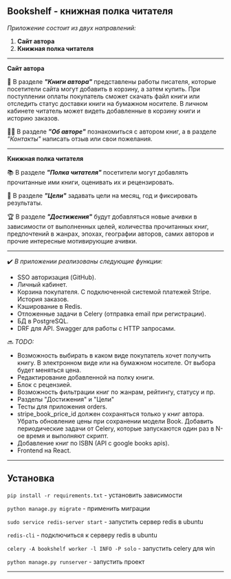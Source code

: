 ## Bookshelf - книжная полка читателя
*Приложение состоит из двух направлений:*

1. **Сайт автора**
2. **Книжная полка читателя**
***
**Сайт автора**

📜 В разделе ***"Книги автора"*** представлены работы писателя, которые посетители сайта могут добавить в корзину, а затем купить. 
При поступлении оплаты покупатель сможет скачать файл книги или отследить статус доставки книги на бумажном носителе. 
В личном кабинете читатель может видеть добавленные в корзину книги и историю заказов. 

🙋‍♂️ В разделе ***"Об авторе"*** познакомиться с автором книг, а в разделе *"Контакты"* написать отзыв или свои пожелания. 
***
**Книжная полка читателя**

📚 В разделе ***"Полка читателя"*** посетители могут добавлять прочитанные ими книги, оценивать их и рецензировать.

🎯 В разделе ***"Цели"*** задавать цели на месяц, год и фиксировать результаты.

🏆 В разделе ***"Достижения"*** будут добавляться новые ачивки в зависимости от выполненных целей, 
количества прочитанных книг, предпочтений в жанрах, эпохах, географии авторов, самих авторов и прочие интересные мотивирующие ачивки.
***
✔️ *В приложении реализованы следующие функции:️*
- SSO авторизация (GitHub).
- Личный кабинет. 
- Корзина покупателя. С подключенной системой платежей Stripe. История заказов.
- Кэширование в Redis.
- Отложенные задачи в Celery (отправка email при регистрации).
- БД в PostgreSQL.
- DRF для API. Swagger для работы с HTTP запросами.

🔜 *TODO:*
- Возможность выбирать в каком виде покупатель хочет получить книгу. В электронном виде или на бумажном носителе. 
  От выбора будет меняться цена.
- Редактирование добавленной на полку книги.
- Блок с рецензией.
- Возможность фильтрации книг по жанрам, рейтингу, статусу и пр.
- Разделы "Достижения" и "Цели"
- Тесты для приложения orders.
- stripe_book_price_id должен сохраняться только у книг автора. Убрать обновление цены при сохранении модели Book. 
  Добавить периодические задачи от Celery, которые запускаются один раз в N-ое время и выполняют скрипт.
- Добавление книг по ISBN (API с google books apis).
- Frontend на React.
***
## Установка

`pip install -r requirements.txt` - установить зависимости

`python manage.py migrate` - применить миграции

`sudo service redis-server start` - запустить сервер redis в ubuntu

`redis-cli` - подключиться к серверу redis в ubuntu

`celery -A bookshelf worker -l INFO -P solo` - запустить celery для win

`python manage.py runserver` - запустить проект
***